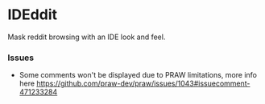 # IDEddit
Mask reddit browsing with an IDE look and feel.



### Issues
  - Some comments won't be displayed due to PRAW limitations, more info here https://github.com/praw-dev/praw/issues/1043#issuecomment-471233284
